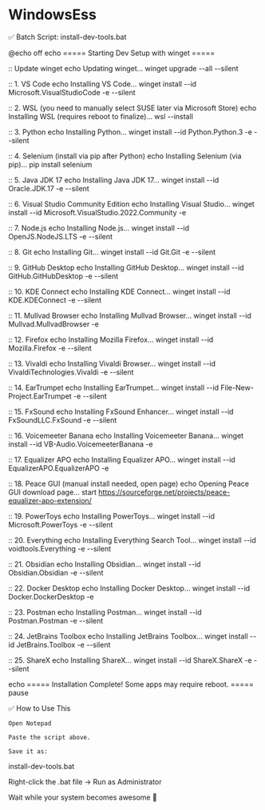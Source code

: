# WindowsEss

✅ Batch Script: install-dev-tools.bat

@echo off
echo ===== Starting Dev Setup with winget =====

:: Update winget
echo Updating winget...
winget upgrade --all --silent

:: 1. VS Code
echo Installing VS Code...
winget install --id Microsoft.VisualStudioCode -e --silent

:: 2. WSL (you need to manually select SUSE later via Microsoft Store)
echo Installing WSL (requires reboot to finalize)...
wsl --install

:: 3. Python
echo Installing Python...
winget install --id Python.Python.3 -e --silent

:: 4. Selenium (install via pip after Python)
echo Installing Selenium (via pip)...
pip install selenium

:: 5. Java JDK 17
echo Installing Java JDK 17...
winget install --id Oracle.JDK.17 -e --silent

:: 6. Visual Studio Community Edition
echo Installing Visual Studio...
winget install --id Microsoft.VisualStudio.2022.Community -e

:: 7. Node.js
echo Installing Node.js...
winget install --id OpenJS.NodeJS.LTS -e --silent

:: 8. Git
echo Installing Git...
winget install --id Git.Git -e --silent

:: 9. GitHub Desktop
echo Installing GitHub Desktop...
winget install --id GitHub.GitHubDesktop -e --silent

:: 10. KDE Connect
echo Installing KDE Connect...
winget install --id KDE.KDEConnect -e --silent

:: 11. Mullvad Browser
echo Installing Mullvad Browser...
winget install --id Mullvad.MullvadBrowser -e

:: 12. Firefox
echo Installing Mozilla Firefox...
winget install --id Mozilla.Firefox -e --silent

:: 13. Vivaldi
echo Installing Vivaldi Browser...
winget install --id VivaldiTechnologies.Vivaldi -e --silent

:: 14. EarTrumpet
echo Installing EarTrumpet...
winget install --id File-New-Project.EarTrumpet -e --silent

:: 15. FxSound
echo Installing FxSound Enhancer...
winget install --id FxSoundLLC.FxSound -e --silent

:: 16. Voicemeeter Banana
echo Installing Voicemeeter Banana...
winget install --id VB-Audio.VoicemeeterBanana -e

:: 17. Equalizer APO
echo Installing Equalizer APO...
winget install --id EqualizerAPO.EqualizerAPO -e

:: 18. Peace GUI (manual install needed, open page)
echo Opening Peace GUI download page...
start https://sourceforge.net/projects/peace-equalizer-apo-extension/

:: 19. PowerToys
echo Installing PowerToys...
winget install --id Microsoft.PowerToys -e --silent

:: 20. Everything
echo Installing Everything Search Tool...
winget install --id voidtools.Everything -e --silent

:: 21. Obsidian
echo Installing Obsidian...
winget install --id Obsidian.Obsidian -e --silent

:: 22. Docker Desktop
echo Installing Docker Desktop...
winget install --id Docker.DockerDesktop -e

:: 23. Postman
echo Installing Postman...
winget install --id Postman.Postman -e --silent

:: 24. JetBrains Toolbox
echo Installing JetBrains Toolbox...
winget install --id JetBrains.Toolbox -e --silent

:: 25. ShareX
echo Installing ShareX...
winget install --id ShareX.ShareX -e --silent

echo ===== Installation Complete! Some apps may require reboot. =====
pause


✅ How to Use This

    Open Notepad

    Paste the script above.

    Save it as:

install-dev-tools.bat

Right-click the .bat file → Run as Administrator

Wait while your system becomes awesome 🚀
